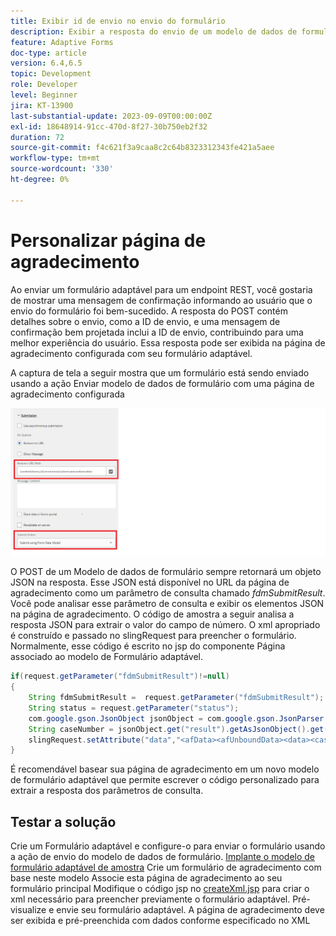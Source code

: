 ```yaml
---
title: Exibir id de envio no envio do formulário
description: Exibir a resposta do envio de um modelo de dados de formulário na página de agradecimento
feature: Adaptive Forms
doc-type: article
version: 6.4,6.5
topic: Development
role: Developer
level: Beginner
jira: KT-13900
last-substantial-update: 2023-09-09T00:00:00Z
exl-id: 18648914-91cc-470d-8f27-30b750eb2f32
duration: 72
source-git-commit: f4c621f3a9caa8c2c64b8323312343fe421a5aee
workflow-type: tm+mt
source-wordcount: '330'
ht-degree: 0%

---
```


# Personalizar página de agradecimento

Ao enviar um formulário adaptável para um endpoint REST, você gostaria de mostrar uma mensagem de confirmação informando ao usuário que o envio do formulário foi bem-sucedido. A resposta do POST contém detalhes sobre o envio, como a ID de envio, e uma mensagem de confirmação bem projetada inclui a ID de envio, contribuindo para uma melhor experiência do usuário. Essa resposta pode ser exibida na página de agradecimento configurada com seu formulário adaptável.

A captura de tela a seguir mostra que um formulário está sendo enviado usando a ação Enviar modelo de dados de formulário com uma página de agradecimento configurada

![página de agradecimento](./assets/thank-you-page-fdm-submit.png)

O POST de um Modelo de dados de formulário sempre retornará um objeto JSON na resposta. Esse JSON está disponível no URL da página de agradecimento como um parâmetro de consulta chamado _fdmSubmitResult_. Você pode analisar esse parâmetro de consulta e exibir os elementos JSON na página de agradecimento.
O código de amostra a seguir analisa a resposta JSON para extrair o valor do campo de número. O xml apropriado é construído e passado no slingRequest para preencher o formulário. Normalmente, esse código é escrito no jsp do componente Página associado ao modelo de Formulário adaptável.

```java
if(request.getParameter("fdmSubmitResult")!=null)
{
    String fdmSubmitResult =  request.getParameter("fdmSubmitResult");
    String status = request.getParameter("status");
    com.google.gson.JsonObject jsonObject = com.google.gson.JsonParser.parseString(fdmSubmitResult).getAsJsonObject();
    String caseNumber = jsonObject.get("result").getAsJsonObject().get("number").getAsString();
    slingRequest.setAttribute("data","<afData><afUnboundData><data><caseNumber>"+caseNumber+"</caseNumber><status>"+status+"</status></data></afUnboundData></afData>");
}
```

É recomendável basear sua página de agradecimento em um novo modelo de formulário adaptável que permite escrever o código personalizado para extrair a resposta dos parâmetros de consulta.

## Testar a solução

Crie um Formulário adaptável e configure-o para enviar o formulário usando a ação de envio do modelo de dados de formulário.
[Implante o modelo de formulário adaptável de amostra](assets/thank-you-page-template.zip)
Crie um formulário de agradecimento com base neste modelo Associe esta página de agradecimento ao seu formulário principal Modifique o código jsp no [createXml.jsp](http://localhost:4502/apps/thank-you-page-template/component/page/thankyoupage/createxml.jsp) para criar o xml necessário para preencher previamente o formulário adaptável.
Pré-visualize e envie seu formulário adaptável.
A página de agradecimento deve ser exibida e pré-preenchida com dados conforme especificado no XML
